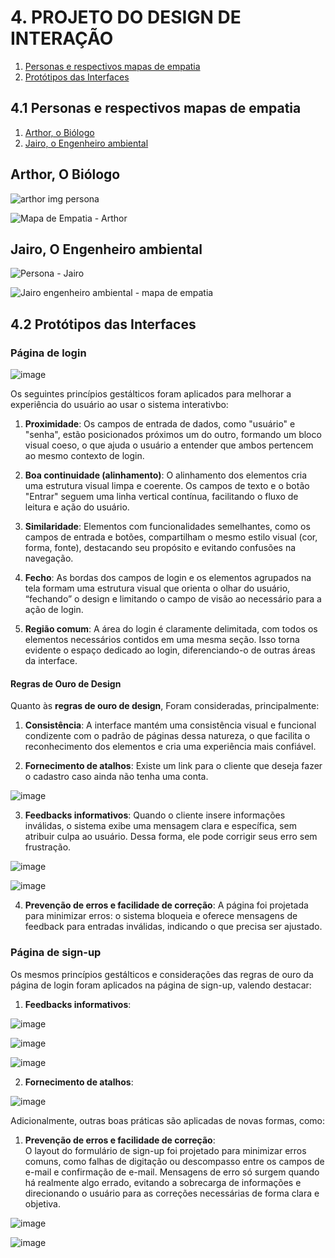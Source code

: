 # 4. PROJETO DO DESIGN DE INTERAÇÃO

 1. [Personas e respectivos mapas de empatia](#personas-mapas)
 2. [Protótipos das Interfaces](#interface)


<div id='personas-mapas'/>
 
## 4.1 Personas e respectivos mapas de empatia

 1. [Arthor, o Biólogo](#arthor)
 2. [Jairo, o Engenheiro ambiental](#jairo)

<div id='arthor'/>
 
## Arthor, O Biólogo
![arthor img persona](https://github.com/user-attachments/assets/d83e3573-997d-4f77-9ee1-acb997bcc313)

![Mapa de Empatia - Arthor](https://github.com/user-attachments/assets/efa4d8ce-d5cf-48ef-94ab-209615f3b6cd)

<div id='jairo'/>
 
## Jairo, O Engenheiro ambiental
![Persona - Jairo](https://github.com/user-attachments/assets/c10f064e-70d7-4171-8e0d-884a7881f4b6)

![Jairo engenheiro ambiental - mapa de empatia](https://github.com/user-attachments/assets/b77bdfd2-5e3d-4388-aa5d-d398e815ccb9)

<div id='interface'/>
 
## 4.2 Protótipos das Interfaces

### Página de login
![image](https://github.com/user-attachments/assets/bf01b7e1-bbb2-42d5-95c4-6f961cbb5eda)

Os seguintes princípios gestálticos foram aplicados para melhorar a experiência do usuário ao usar o sistema interativbo:

1. **Proximidade**: Os campos de entrada de dados, como "usuário" e "senha", estão posicionados próximos um do outro, formando um bloco visual coeso, o que ajuda o usuário a entender que ambos pertencem ao mesmo contexto de login.

2. **Boa continuidade (alinhamento)**: O alinhamento dos elementos cria uma estrutura visual limpa e coerente. Os campos de texto e o botão "Entrar" seguem uma linha vertical contínua, facilitando o fluxo de leitura e ação do usuário.

3. **Similaridade**: Elementos com funcionalidades semelhantes, como os campos de entrada e botões, compartilham o mesmo estilo visual (cor, forma, fonte), destacando seu propósito e evitando confusões na navegação.

4. **Fecho**: As bordas dos campos de login e os elementos agrupados na tela formam uma estrutura visual que orienta o olhar do usuário, “fechando” o design e limitando o campo de visão ao necessário para a ação de login.

5. **Região comum**: A área do login é claramente delimitada, com todos os elementos necessários contidos em uma mesma seção. Isso torna evidente o espaço dedicado ao login, diferenciando-o de outras áreas da interface.

#### Regras de Ouro de Design

Quanto às **regras de ouro de design**, Foram consideradas, principalmente:

1. **Consistência**: A interface mantém uma consistência visual e funcional condizente com o padrão de páginas dessa natureza, o que facilita o reconhecimento dos elementos e cria uma experiência mais confiável.

2. **Fornecimento de atalhos**: Existe um link para o cliente que deseja fazer o cadastro caso ainda não tenha uma conta.

![image](https://github.com/user-attachments/assets/95cb3985-7093-4308-b233-fa6c83353f3d)

3. **Feedbacks informativos**: Quando o cliente insere informações inválidas, o sistema exibe uma mensagem clara e específica, sem atribuir culpa ao usuário. Dessa forma, ele pode corrigir seus erro sem frustração.
   
![image](https://github.com/user-attachments/assets/dd760da2-0c2f-4693-a679-9cc8e28235e1)

![image](https://github.com/user-attachments/assets/afad0fb3-faad-4392-a4d2-80c2f47a0dab)

4. **Prevenção de erros e facilidade de correção**: A página foi projetada para minimizar erros: o sistema bloqueia e oferece mensagens de feedback para entradas inválidas, indicando o que precisa ser ajustado.

### Página de sign-up

Os mesmos princípios gestálticos e considerações das regras de ouro da página de login foram aplicados na página de sign-up, valendo destacar:

1. **Feedbacks informativos**:  

![image](https://github.com/user-attachments/assets/2183f9d4-ce4c-4e3d-8e95-5def6df8daec)

![image](https://github.com/user-attachments/assets/4b2aa04f-9716-4f18-a9e6-3ecfe73b848d)

![image](https://github.com/user-attachments/assets/ff8547ad-2d3e-439e-9db4-9d406f2e88cf)


2. **Fornecimento de atalhos**:  

![image](https://github.com/user-attachments/assets/dea421c0-2541-44f7-acd3-b0b5b01cf398)

Adicionalmente, outras boas práticas são aplicadas de novas formas, como:

1. **Prevenção de erros e facilidade de correção**:  
   O layout do formulário de sign-up foi projetado para minimizar erros comuns, como falhas de digitação ou descompasso entre os campos de e-mail e confirmação de e-mail. Mensagens de erro só surgem quando há realmente algo errado, evitando a sobrecarga de informações e direcionando o usuário para as correções necessárias de forma clara e objetiva.  

![image](https://github.com/user-attachments/assets/70839461-1582-41aa-9c78-0078bb073496)

![image](https://github.com/user-attachments/assets/7d160b11-9c89-40cb-8f80-195d894a69c8)


